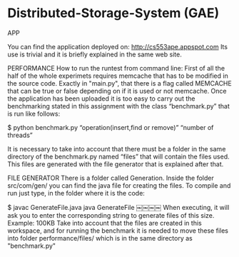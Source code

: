 # Distributed-Storage-System (GAE)

APP

You can find the application deployed on:
http://cs553ape.appspot.com
Its use is trivial and it is briefly explained in the same web site. 

PERFORMANCE
How to run the runtest from command line:
First of all the half of the whole experimets requires memcache that has to be modified in the source code. Exactly in "main.py", that there is a flag called MEMCACHE that can be true or false depending on if it is used or not memcache.
Once the application has been uploaded it is too easy to carry out the benchmarking stated in this assignment with the class “benchmark.py” that is run like follows:

$ python benchmark.py “operation(insert,find or remove)” “number of threads”

It is necessary to take into account that there must be a folder in the same directory of the benchmark.py named “files” that will contain the files used. This files are generated with the file generator that is explained after that.

FILE GENERATOR
There is a folder called Generation. Inside the folder src/com/gen/ you can find the java file for creating the files.
To compile and run just type, in the folder where it is the code:

$ javac GenerateFile.java java GenerateFile
￼￼￼￼
When executing, it will ask you to enter the corresponding string to generate files of this size. Example: 100KB
Take into account that the files are created in this workspace, and for running the benchmark it is needed to move these files into folder performance/files/ which is in the same directory as "benchmark.py"
